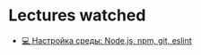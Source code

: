 # Lectures watched

+ [💻 Настройка среды: Node.js, npm, git, eslint](https://www.youtube.com/watch?v=hSyA7tcNaCE)  
